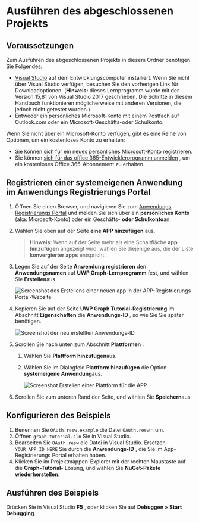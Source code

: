# <a name="how-to-run-the-completed-project"></a>Ausführen des abgeschlossenen Projekts

## <a name="prerequisites"></a>Voraussetzungen

Zum Ausführen des abgeschlossenen Projekts in diesem Ordner benötigen Sie Folgendes:

- [Visual Studio](https://visualstudio.microsoft.com/vs/) auf dem Entwicklungscomputer installiert. Wenn Sie nicht über Visual Studio verfügen, besuchen Sie den vorherigen Link für Downloadoptionen. (**Hinweis:** dieses Lernprogramm wurde mit der Version 15,81 von Visual Studio 2017 geschrieben. Die Schritte in diesem Handbuch funktionieren möglicherweise mit anderen Versionen, die jedoch nicht getestet wurden.)
- Entweder ein persönliches Microsoft-Konto mit einem Postfach auf Outlook.com oder ein Microsoft-Geschäfts-oder Schulkonto.

Wenn Sie nicht über ein Microsoft-Konto verfügen, gibt es eine Reihe von Optionen, um ein kostenloses Konto zu erhalten:

- Sie können [sich für ein neues persönliches Microsoft-Konto registrieren](https://signup.live.com/signup?wa=wsignin1.0&rpsnv=12&ct=1454618383&rver=6.4.6456.0&wp=MBI_SSL_SHARED&wreply=https://mail.live.com/default.aspx&id=64855&cbcxt=mai&bk=1454618383&uiflavor=web&uaid=b213a65b4fdc484382b6622b3ecaa547&mkt=E-US&lc=1033&lic=1).
- Sie können [sich für das office 365-Entwicklerprogramm anmelden](https://developer.microsoft.com/office/dev-program) , um ein kostenloses Office 365-Abonnement zu erhalten.

## <a name="register-a-native-application-with-the-application-registration-portal"></a>Registrieren einer systemeigenen Anwendung im Anwendungs Registrierungs Portal

1. Öffnen Sie einen Browser, und navigieren Sie zum [Anwendungs Registrierungs Portal](https://apps.dev.microsoft.com) und melden Sie sich über ein **persönliches Konto** (aka: Microsoft-Konto) oder ein Geschäfts- **oder Schulkonto**an.

1. Wählen Sie oben auf der Seite **eine APP hinzufügen** aus.

    > **Hinweis:** Wenn auf der Seite mehr als eine Schaltfläche **app hinzufügen** angezeigt wird, wählen Sie diejenige aus, die der Liste **konvergierter apps** entspricht.

1. Legen Sie auf der Seite **Anwendung registrieren** den **Anwendungsnamen** auf **UWP Graph-Lernprogramm** fest, und wählen Sie **Erstellen**aus.

    ![Screenshot des Erstellens einer neuen app in der APP-Registrierungs Portal-Website](../../../Images/arp-create-app-01.png)

1. Kopieren Sie auf der Seite **UWP Graph Tutorial-Registrierung** im Abschnitt **Eigenschaften** die **Anwendungs-ID** , so wie Sie Sie später benötigen.

    ![Screenshot der neu erstellten Anwendungs-ID](../../../Images/arp-create-app-02.png)

1. Scrollen Sie nach unten zum Abschnitt **Plattformen** .

    1. Wählen Sie **Plattform hinzufügen**aus.
    1. Wählen Sie im Dialogfeld **Plattform hinzufügen** die Option **systemeigene Anwendung**aus.

        ![Screenshot Erstellen einer Plattform für die APP](../../../Images/arp-create-app-03.png)

1. Scrollen Sie zum unteren Rand der Seite, und wählen Sie **Speichern**aus.

## <a name="configure-the-sample"></a>Konfigurieren des Beispiels

1. Benennen Sie `OAuth.resw.example` die Datei `OAuth.resw`in um.
1. Öffnen `graph-tutorial.sln` Sie in Visual Studio.
1. Bearbeiten Sie `OAuth.resw` die Datei in Visual Studio. Ersetzen `YOUR_APP_ID_HERE` Sie durch die **Anwendungs-ID** , die Sie im App-Registrierungs Portal erhalten haben.
1. Klicken Sie im Projektmappen-Explorer mit der rechten Maustaste auf die **Graph-Tutorial-** Lösung, und wählen Sie **NuGet-Pakete wiederherstellen**.

## <a name="run-the-sample"></a>Ausführen des Beispiels

Drücken Sie in Visual Studio **F5** , oder klicken Sie auf **Debuggen > Start Debugging**.